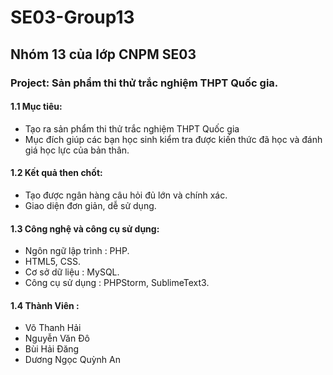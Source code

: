 # SE03-Group13
## Nhóm 13 của lớp CNPM SE03 
### Project: Sản phẩm thi thử trắc nghiệm THPT Quốc gia.

#### 1.1 Mục tiêu: 

- Tạo ra sản phẩm thi thử trắc nghiệm THPT Quốc gia
- Mục đích giúp các bạn học sinh kiểm tra được kiến thức đã học và đánh giá học lực của bản thân.

#### 1.2 Kết quả then chốt:

- Tạo được ngân hàng câu hỏi đủ lớn và chính xác.
- Giao diện đơn giản, dễ sử dụng.

#### 1.3 Công nghệ và công cụ sử dụng:
- Ngôn ngữ lập trình : PHP.
- HTML5, CSS.
- Cơ sở dữ liệu : MySQL.
- Công cụ sử dụng : PHPStorm, SublimeText3.
#### 1.4 Thành Viên :
- Võ Thanh Hải
- Nguyễn Văn Đô
- Bùi Hải Đăng
- Dương Ngọc Quỳnh An
